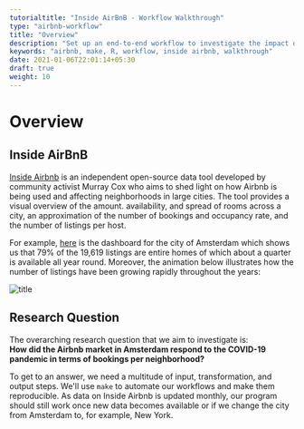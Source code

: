 ```yaml
---
tutorialtitle: "Inside AirBnB - Workflow Walkthrough"
type: "airbnb-workflow"
title: "Overview"
description: "Set up an end-to-end workflow to investigate the impact of COVID-19 on AirBnB bookings"
keywords: "airbnb, make, R, workflow, inside airbnb, walkthrough"
date: 2021-01-06T22:01:14+05:30
draft: true
weight: 10
---
```


# Overview

## Inside AirBnB
[Inside Airbnb](http://insideairbnb.com/index.html) is an independent open-source data tool developed by community activist Murray Cox who aims to shed light on how Airbnb is being used and affecting neighborhoods in large cities. The tool provides a visual overview of the amount. availability, and spread of rooms across a city, an approximation of the number of bookings and occupancy rate, and the number of listings per host.

For example, [here](http://insideairbnb.com/amsterdam/) is the dashboard for the city of Amsterdam which shows us that 79% of the 19,619 listings are entire homes of which about a quarter is available all year round. Moreover, the animation below illustrates how the number of listings have been growing rapidly throughout the years:

![title](../images/airbnb_expansion.gif)




## Research Question  
The overarching research question that we aim to investigate is:    
**How did the Airbnb market in Amsterdam respond to the COVID-19 pandemic in terms of bookings per neighborhood?**

To get to an answer, we need a multitude of input, transformation, and output steps. We'll use `make` to automate our workflows and make them reproducible. As data on Inside Airbnb is updated monthly, our program should still work once new data becomes available or if we change the city from Amsterdam to, for example, New York.
